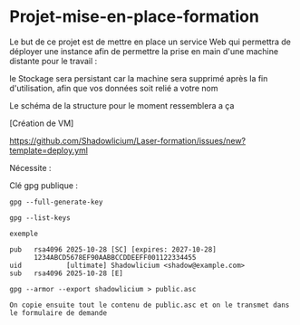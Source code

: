 # Projet-mise-en-place-formation

Le but de ce projet est de mettre en place un service Web qui permettra de déployer une instance afin de permettre la prise en main d'une machine distante pour le travail : 

le Stockage sera persistant car la machine sera supprimé après la fin d'utilisation, afin que vos données soit relié a votre nom

Le schéma de la structure pour le moment ressemblera a ça 

[Création de VM]

https://github.com/Shadowlicium/Laser-formation/issues/new?template=deploy.yml

Nécessite : 

Clé gpg publique : 

```
gpg --full-generate-key

gpg --list-keys

exemple

pub   rsa4096 2025-10-28 [SC] [expires: 2027-10-28]
      1234ABCD5678EF90AABBCCDDEEFF001122334455
uid           [ultimate] Shadowlicium <shadow@example.com>
sub   rsa4096 2025-10-28 [E]

gpg --armor --export shadowlicium > public.asc

On copie ensuite tout le contenu de public.asc et on le transmet dans le formulaire de demande
```
